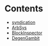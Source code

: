 

# Contents
- [syndication](/src/syndication)
- [ArbSys](ArbSys.sol/interface.ArbSys.md)
- [BlockInspector](BlockInspector.sol/contract.BlockInspector.md)
- [DegenGambit](DegenGambit.sol/contract.DegenGambit.md)
